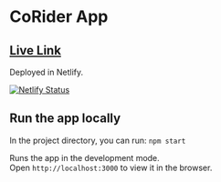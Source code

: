 # CoRider App

## [Live Link](https://corider.netlify.app)
Deployed in Netlify.

[![Netlify Status](https://api.netlify.com/api/v1/badges/e52ab49d-3b12-44ff-8209-ca1cf6d9337d/deploy-status)](https://app.netlify.com/sites/corider/deploys)

## Run the app locally

In the project directory, you can run: `npm start`

Runs the app in the development mode.\
Open `http://localhost:3000` to view it in the browser.
